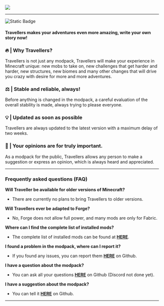 ![](https://raw.githubusercontent.com/TravellersModpack/Travellers/main/Banner.png)

------------
![Static Badge](https://img.shields.io/badge/Modrinth-16181c?style=flat&logo=modrinth&logoColor=1bd96a&link=https%3A%2F%2Fmodrinth.com%2Fmodpack%2Ftravellers)
#### Travellers makes your adventures even more amazing, write your own story now!
### 🔥 | Why Travellers?
Travellers is not just any modpack, Travellers will make your experience in Minecraft unique: new mobs to take on, new challenges that get harder and harder, new structures, new biomes and many other changes that will drive you crazy with desire for more and more adventures.
### ⚖️ | Stable and reliable, always!
Before anything is changed in the modpack, a careful evaluation of the overall stability is made, always trying to please everyone.
### 💡 | Updated as soon as possible
Travellers are always updated to the latest version with a maximum delay of two weeks.
### 👥 | Your opinions are for truly important.
As a modpack for the public, Travellers allows any person to make a suggestion or express an opinion, which is always heard and appreciated.

------------
### Frequently asked questions (FAQ)
**Will Traveller be available for older versions of Minecraft?**
- There are currently no plans to bring Travellers to older versions.

**Will Travellers ever be adapted to Forge?**
- No, Forge does not allow full power, and many mods are only for Fabric.

**Where can I find the complete list of installed mods?**
- The complete list of installed mods can be found at [**HERE**](https://github.com/TravellersModpack/Travellers/blob/main/MODSLIST.md).

**I found a problem in the modpack, where can I report it?**
- If you found any issues, you can report them [**HERE**](https://github.com/TravellersModpack/Travellers/issues) on Github.

**I have a question about the modpack?**
- You can ask all your questions [**HERE**](https://github.com/TravellersModpack/Travellers/issues) on Github (Discord not done yet).

**I have a suggestion about the modpack?**
- You can tell it [**HERE**](https://github.com/TravellersModpack/Travellers/issues) on Github.
***
